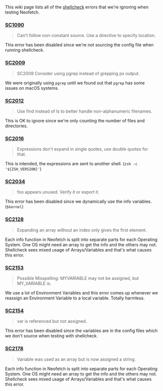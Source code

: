 This wiki page lists all of the [shellcheck](https://www.shellcheck.net/) errors that we're ignoring when testing Neofetch.


### [SC1090](https://github.com/koalaman/shellcheck/wiki/SC1090)

> Can't follow non-constant source. Use a directive to specify location.

This error has been disabled since we're not sourcing the config file when running shellcheck.


### [SC2009](https://github.com/koalaman/shellcheck/wiki/SC2009)

> SC2009 Consider using pgrep instead of grepping ps output.

We were originally using `pgrep` until we found out that `pgrep` has some issues on macOS systems.


### [SC2012](https://github.com/koalaman/shellcheck/wiki/SC2012)

> Use find instead of ls to better handle non-alphanumeric filenames.

This is OK to ignore since we're only counting the number of files and directories.


### [SC2016](https://github.com/koalaman/shellcheck/wiki/SC2016)

> Expressions don't expand in single quotes, use double quotes for that.

This is intended, the expressions are sent to another shell. (`zsh -c '${ZSH_VERSION}'`)


### [SC2034](https://github.com/koalaman/shellcheck/wiki/SC2034)

> foo appears unused. Verify it or export it.

This error has been disabled since we dynamically use the info variables. (`$kernel`)


### [SC2128](https://github.com/koalaman/shellcheck/wiki/SC2128)

> Expanding an array without an index only gives the first element.

Each info function in Neofetch is split into separate parts for each Operating System. One OS might need an array to get the info and the others may not. Shellcheck sees mixed usage of Arrays/Variables and that's what causes this error. 


### [SC2153](https://github.com/koalaman/shellcheck/wiki/SC2153)

> Possible Misspelling: MYVARIABLE may not be assigned, but MY_VARIABLE is.

We use a lot of Environment Variables and this error comes up whenever we reassign an Environment Variable to a local variable. Totally harmless.


### [SC2154](https://github.com/koalaman/shellcheck/wiki/SC2154)

> var is referenced but not assigned.

This error has been disabled since the variables are in the config files which we don't source when testing with shellcheck.


### [SC2178](https://github.com/koalaman/shellcheck/wiki/SC2178)

> Variable was used as an array but is now assigned a string.

Each info function in Neofetch is split into separate parts for each Operating System. One OS might need an array to get the info and the others may not. Shellcheck sees mixed usage of Arrays/Variables and that's what causes this error. 

